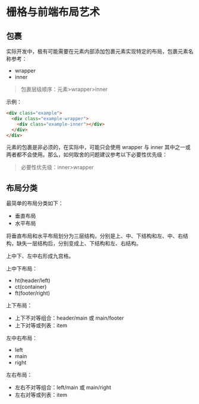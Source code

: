 # 栅格与前端布局艺术


## 包裹

实际开发中，极有可能需要在元素内部添加包裹元素实现特定的布局，包裹元素名称参考：
* wrapper
* inner

> 包裹层级顺序：元素>wrapper>inner

示例：
```html
<div class="example">
  <div class="example-wrapper">
    <div class="example-inner"></div>
  </div>
</div>
```
元素的包裹是非必须的，在实际中，可能只会使用 wrapper 与 inner 其中之一或两者都不会使用。那么，如何取舍的问题建议参考以下必要性优先级：
> 必要性优先级：inner>wrapper

## 布局分类

最简单的布局分类如下：
* 垂直布局
* 水平布局

将垂直布局和水平布局划分为三层结构，分别是上、中、下结构和左、中、右结构，缺失一层结构后，分别变成上、下结构和左、右结构。

上中下、左中右形成九宫格。

上中下布局：
* ht(header/left)
* ct(container)
* ft(footer/right)

上下布局：
* 上下不对等组合：header/main 或 main/footer
* 上下对等或列表：item

左中右布局：
* left
* main
* right

左右布局：
* 左右不对等组合：left/main 或 main/right
* 左右对等或列表：item
